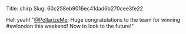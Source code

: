 Title: chirp
Slug: 60c258eb9016ec41dad6b270cee3fe22

Hell yeah! "<a href="http://twitter.com/PollarizeMe">@PollarizeMe</a>: Huge congratulations to the team for winning #swlondon this weekend! Now to look to the future!"
